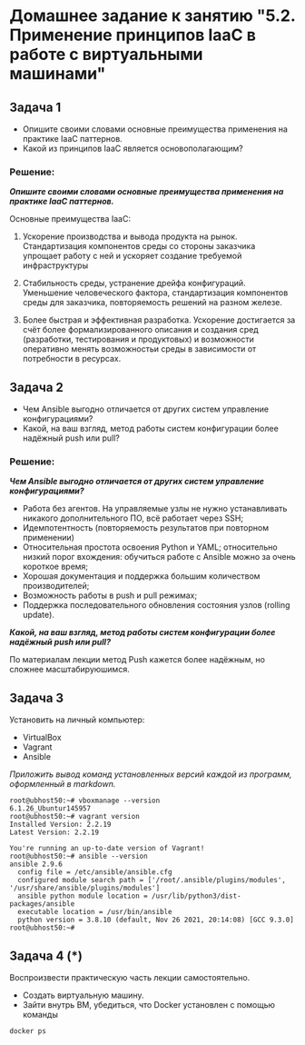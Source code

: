 
# Домашнее задание к занятию "5.2. Применение принципов IaaC в работе с виртуальными машинами"


## Задача 1

- Опишите своими словами основные преимущества применения на практике IaaC паттернов.
- Какой из принципов IaaC является основополагающим?

### Решение:

***Опишите своими словами основные преимущества применения на практике IaaC паттернов.***

Основные преимущества IaaC:  

1. Ускорение производства и вывода продукта на рынок. 
Стандартизация компонентов среды со стороны заказчика упрощает работу с ней и ускоряет создание требуемой инфраструктуры  

2. Стабильность среды, устранение дрейфа конфигураций.
Уменьшение человеческого фактора, стандартизация компонентов среды для заказчика, повторяемость решений на разном железе.  

3. Более быстрая и эффективная разработка. 
Ускорение достигается за счёт более формализированного описания и создания сред (разработки, тестирования и продуктовых)
и возможности оперативно менять возможностьи среды в зависимости от потребности в ресурсах.  

## Задача 2

- Чем Ansible выгодно отличается от других систем управление конфигурациями?
- Какой, на ваш взгляд, метод работы систем конфигурации более надёжный push или pull?

### Решение:
  
***Чем Ansible выгодно отличается от других систем управление конфигурациями?***  
- Работа без агентов. На управляемые узлы не нужно устанавливать никакого дополнительного ПО, всё работает через SSH;  
- Идемпотентность (повторяемость результатов при повторном применении)  
- Относительная простота освоения Python и YAML; относительно низкий порог вхождения: обучиться работе с Ansible можно за очень короткое время;  
- Хорошая документация и поддержка большим количеством производителей;  
- Возможность работы в push и pull режимах;  
- Поддержка последовательного обновления состояния узлов (rolling update).  
  
***Какой, на ваш взгляд, метод работы систем конфигурации более надёжный push или pull?***
  
По материалам лекции метод Push кажется более надёжным, но сложнее масштабируюшимся.

## Задача 3

Установить на личный компьютер:

- VirtualBox
- Vagrant
- Ansible

*Приложить вывод команд установленных версий каждой из программ, оформленный в markdown.*

```shell
root@ubhost50:~# vboxmanage --version
6.1.26_Ubuntur145957
root@ubhost50:~# vagrant version
Installed Version: 2.2.19
Latest Version: 2.2.19

You're running an up-to-date version of Vagrant!
root@ubhost50:~# ansible --version
ansible 2.9.6
  config file = /etc/ansible/ansible.cfg
  configured module search path = ['/root/.ansible/plugins/modules', '/usr/share/ansible/plugins/modules']
  ansible python module location = /usr/lib/python3/dist-packages/ansible
  executable location = /usr/bin/ansible
  python version = 3.8.10 (default, Nov 26 2021, 20:14:08) [GCC 9.3.0]
root@ubhost50:~#

```

## Задача 4 (*)

Воспроизвести практическую часть лекции самостоятельно.

- Создать виртуальную машину.
- Зайти внутрь ВМ, убедиться, что Docker установлен с помощью команды
```
docker ps
```
